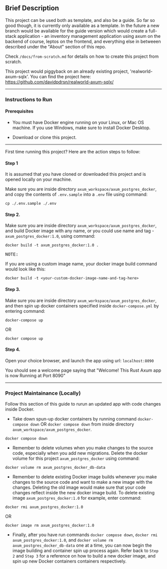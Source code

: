 ## Brief Description

This project can be used both as template, and also be a guide. So far so good though, it is currently only available as a template. In the future a new branch would be available for the guide version which would create a full-stack application - an inventory management application using axum on the backend of course, leptos on the frontend, and everything else in betweeen described under the "About" section of this repo.

Check `/docs/from-scratch.md` for details on how to create this project from scratch.

This project would piggyback on an already existing project, 'realworld-axum-sqlx'. You can find the project here: https://github.com/davidpdrsn/realworld-axum-sqlx/

---

### Instructions to Run

#### Prerequisites

- You must have Docker engine running on your Linux, or Mac OS machine. If you use Windows, make sure to install Docker Desktop.

- Download or clone this project.

---

First time running this project? Here are the action steps to follow:

#### Step 1

It is assumed that you have cloned or downloaded this project and is opened locally on your machine.

Make sure you are inside directory `axum_workspace/axum_postgres_docker`, and copy the contents of `.env.sample` into a `.env` file using command:

```
cp ./.env.sample ./.env
```

#### Step 2.

Make sure you are inside directory `axum_workspace/axum_postgres_docker`, and build Docker image with any name, or you could use name and tag - `axum_postgres_docker:1.0`, using command:

```
docker build -t axum_postgres_docker:1.0 .
```

<pre>NOTE:</pre> If you are using a custom image name, your docker image build command would look like this:

```
docker build -t <your-custom-docker-image-name-and-tag-here>
```

#### Step 3.

Make sure you are inside directory `axum_workspace/axum_postgres_docker`, and then spin up docker containers specified inside `docker-compose.yml` by entering command:

```
docker-compose up
```

OR

```
docker compose up
```

#### Step 4.

Open your choice browser, and launch the app using url: `localhost:8090`

You should see a welcome page saying that "Welcome! This Rust Axum app is now Running at Port 8090"

---

### Project Maintainance (Locally)

Follow this section of this guide to rurun an updated app with code changes inside Docker.

- Take down spun-up docker containers by running command `docker-compose down` OR `docker compose down` from inside directory `axum_workspace/axum_postgres_docker`.

```
docker compose down
```

- Remember to delete volumes when you make changes to the source code, especially when you add new migrations. Delete the docker volume for this project `axum_postgres_docker` using command:

```
docker volume rm axum_postgres_docker_db-data
```

- Remember to delete existing Docker image builds whenever you make changes to the source code and want to make a new image with the changes. Deleting the old image would make sure that your code changes reflect inside the new docker image build. To delete existing image `axum_postgres_docker:1.0` for example, enter command:

```
docker rmi axum_postgres_docker:1.0
```

OR

```
docker image rm axum_postgres_docker:1.0
```

- Finally, after you have run commands `docker compose down`, `docker rmi axum_postgres_docker:1.0`, and `docker volume rm axum_postgres_docker_db-data` one at a time, you can now begin the image building and container spin up process again.
  Refer back to `Step 2` and `Step 3` for a reference on how to build a new docker image, and spin up new Docker containers containers respectively.
